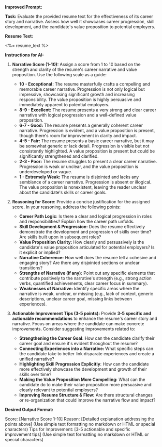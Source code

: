 **Improved Prompt:**

**Task:** Evaluate the provided resume text for the effectiveness of its career story and narrative. Assess how well it showcases career progression, skill development, and the candidate's value proposition to potential employers.

**Resume Text:**

<%= resume_text %>

**Instructions for AI:**

1. **Narrative Score (1-10):** Assign a score from 1 to 10 based on the strength and clarity of the resume's career narrative and value proposition. Use the following scale as a guide:

   - **10 - Exceptional:** The resume masterfully crafts a compelling and memorable career narrative. Progression is not only logical but impressive, showcasing significant growth and increasing responsibility. The value proposition is highly persuasive and immediately apparent to potential employers.
   - **8-9 - Excellent:** The resume presents a very strong and clear career narrative with logical progression and a well-defined value proposition.
   - **6-7 - Good:** The resume presents a generally coherent career narrative. Progression is evident, and a value proposition is present, though there's room for improvement in clarity and impact.
   - **4-5 - Fair:** The resume presents a basic career narrative, but it may be somewhat generic or lack detail. Progression is visible but not consistently highlighted. A value proposition is present but could be significantly strengthened and clarified.
   - **2-3 - Poor:** The resume struggles to present a clear career narrative. Progression is weak or unclear, and the value proposition is underdeveloped or vague.
   - **1 - Extremely Weak:** The resume is disjointed and lacks any semblance of a career narrative. Progression is absent or illogical. The value proposition is nonexistent, leaving the reader unclear about the candidate's skills or career goals.

2. **Reasoning for Score:** Provide a concise justification for the assigned score. In your reasoning, address the following points:

   - **Career Path Logic:** Is there a clear and logical progression in roles and responsibilities? Explain how the career path unfolds.
   - **Skill Development & Progression:** Does the resume effectively demonstrate the development and progression of skills over time? Are skills built upon in subsequent roles?
   - **Value Proposition Clarity:** How clearly and persuasively is the candidate's value proposition articulated for potential employers? Is it explicit or implied?
   - **Narrative Coherence:** How well does the resume tell a cohesive and engaging story? Are there any disjointed sections or unclear transitions?
   - **Strengths of Narrative (if any):** Point out any specific elements that contribute positively to the narrative's strength (e.g., strong action verbs, quantified achievements, clear career focus in summary).
   - **Weaknesses of Narrative:** Identify specific areas where the narrative is weak, unclear, or missing (e.g., lack of context, generic descriptions, unclear career goal, missing links between experiences).

3. **Actionable Improvement Tips (3-5 points):** Provide **3-5 specific and actionable recommendations** to enhance the resume's career story and narrative. Focus on areas where the candidate can make concrete improvements. Consider suggesting improvements related to:

   - **Strengthening the Career Goal:** How can the candidate clarify their career goal and ensure it's evident throughout the resume?
   - **Connecting Experiences into a Narrative:** What specific steps can the candidate take to better link disparate experiences and create a unified narrative?
   - **Highlighting Skill Progression Explicitly:** How can the candidate more effectively showcase the development and growth of their skills over time?
   - **Making the Value Proposition More Compelling:** What can the candidate do to make their value proposition more persuasive and clearly relevant to potential employers?
   - **Improving Resume Structure & Flow:** Are there structural changes or re-organization that could improve the narrative flow and impact?

**Desired Output Format:**

Score: [Narrative Score 1-10]
Reason: [Detailed explanation addressing the points above] (Use simple text formatting no markdown or HTML or special characters)
Tips for Improvement: [3-5 actionable and specific improvement tips] (Use simple text formatting no markdown or HTML or special characters)
